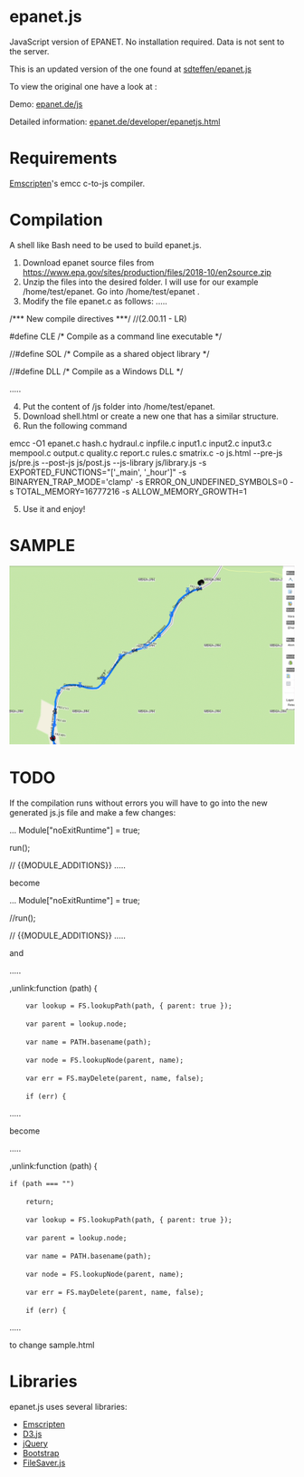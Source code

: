 epanet.js
=========

JavaScript version of EPANET.
No installation required. Data is not sent to the server.

This is an updated version of the one found at [sdteffen/epanet.js](https://github.com/sdteffen/epanet.js)

To view the original one have a look at :

Demo: [epanet.de/js](http://epanet.de/js/)

Detailed information: [epanet.de/developer/epanetjs.html](http://epanet.de/developer/epanetjs.html)

Requirements
============

[Emscripten](http://emscripten.org)'s emcc c-to-js compiler.

Compilation
===========

A shell like Bash need to be used to build epanet.js. 
1. Download epanet source files from https://www.epa.gov/sites/production/files/2018-10/en2source.zip
2. Unzip the files into the desired folder. I will use for our example /home/test/epanet. Go into /home/test/epanet .
3. Modify the file epanet.c as follows:
.....

/*** New compile directives ***/  //(2.00.11 - LR)

#define CLE     /* Compile as a command line executable */

//#define SOL     /* Compile as a shared object library */

//#define DLL       /* Compile as a Windows DLL */ 


.....

4. Put the content of /js folder into /home/test/epanet.
5. Download shell.html or create a new one that has a similar structure.
6. Run the following command 

emcc -O1 epanet.c hash.c hydraul.c inpfile.c input1.c input2.c input3.c mempool.c output.c quality.c report.c rules.c smatrix.c -o js.html --pre-js js/pre.js  --post-js js/post.js --js-library js/library.js -s EXPORTED_FUNCTIONS="['_main', '_hour']" -s BINARYEN_TRAP_MODE='clamp' -s ERROR_ON_UNDEFINED_SYMBOLS=0 -s TOTAL_MEMORY=16777216 -s ALLOW_MEMORY_GROWTH=1

5. Use it and enjoy!

SAMPLE
======

![Example of how it's used in an application](https://github.com/bogdanvaduva/epanet.js-and-swmm.js/blob/master/epanet.gif)

TODO
====
If the compilation runs without errors you will have to go into the new generated js.js file and make a few changes:

...
  Module["noExitRuntime"] = true;

run();





// {{MODULE_ADDITIONS}}
.....

become

...
  Module["noExitRuntime"] = true;

//run();





// {{MODULE_ADDITIONS}}
.....


and

.....

,unlink:function (path) {

        var lookup = FS.lookupPath(path, { parent: true });

        var parent = lookup.node;

        var name = PATH.basename(path);

        var node = FS.lookupNode(parent, name);

        var err = FS.mayDelete(parent, name, false);

        if (err) {

.....

become

.....

,unlink:function (path) {

	if (path === "")

		return;

        var lookup = FS.lookupPath(path, { parent: true });

        var parent = lookup.node;

        var name = PATH.basename(path);

        var node = FS.lookupNode(parent, name);

        var err = FS.mayDelete(parent, name, false);

        if (err) {

.....

to change sample.html 

Libraries
=========

epanet.js uses several libraries:

* [Emscripten](http://emscripten.org)
* [D3.js](http://d3js.org)
* [jQuery](http://jquery.com)
* [Bootstrap](http://getbootstrap.com)
* [FileSaver.js](https://github.com/eligrey/FileSaver.js/)
